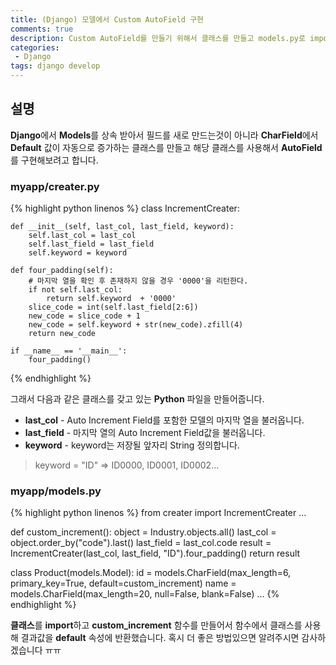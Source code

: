 ```yaml
---
title: (Django) 모델에서 Custom AutoField 구현
comments: true
description: Custom AutoField를 만들기 위해서 클래스를 만들고 models.py로 import하는 과정에 대한 내용을 포스팅했습니다.
categories:
 - Django
tags: django develop 
---
```


## 설명

**Django**에서 **Models**를 상속 받아서 필드를 새로 만드는것이 아니라 **CharField**에서 **Default** 값이 자동으로 증가하는 클래스를 만들고 해당 클래스를 사용해서 **AutoField**를 구현해보려고 합니다.

### myapp/creater.py

{% highlight python linenos %}
class IncrementCreater:

    def __init__(self, last_col, last_field, keyword):
        self.last_col = last_col
        self.last_field = last_field
        self.keyword = keyword

    def four_padding(self):
        # 마지막 열을 확인 후 존재하지 않을 경우 '0000'을 리턴한다.
        if not self.last_col:
            return self.keyword  + '0000'
        slice_code = int(self.last_field[2:6])
        new_code = slice_code + 1
        new_code = self.keyword + str(new_code).zfill(4)
        return new_code

    if __name__ == '__main__':
        four_padding()
{% endhighlight %}

그래서 다음과 같은 클래스를 갖고 있는 **Python** 파일을 만들어줍니다.

- **last_col** - Auto Increment Field를 포함한 모델의 마지막 열을 불러옵니다.
- **last_field** - 마지막 열의 Auto Increment Field값을 불러옵니다.
- **keyword** - keyword는 저장될 앞자리 String 정의합니다.

> keyword = "ID" => ID0000, ID0001, ID0002...

### myapp/models.py
{% highlight python linenos %}
from creater import IncrementCreater
...

def custom_increment():
    object = Industry.objects.all()
    last_col = object.order_by("code").last()
    last_field = last_col.code
    result = IncrementCreater(last_col, last_field, "ID").four_padding()
    return result

class Product(models.Model):
    id     = models.CharField(max_length=6, primary_key=True, default=custom_increment)
    name   = models.CharField(max_length=20, null=False, blank=False)
...
{% endhighlight %}

**클래스**를 **import**하고 **custom_increment** 함수를 만들어서 함수에서 클래스를 사용해 결과값을 **default** 속성에 반환했습니다. 혹시 더 좋은 방법있으면 알려주시면 감사하겠습니다 ㅠㅠ
